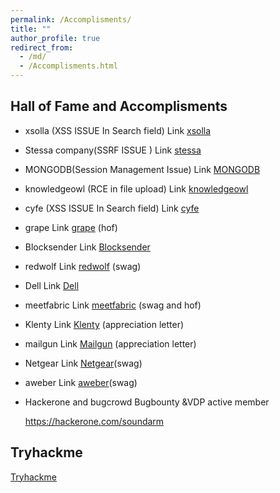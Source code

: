 ```yaml
---
permalink: /Accomplisments/
title: ""
author_profile: true
redirect_from: 
  - /md/
  - /Accomplisments.html
---
```

## Hall of Fame and Accomplisments

* xsolla (XSS ISSUE In Search field) Link [xsolla](https://help.xsolla.com/xsolla-bounty-program)

* Stessa company(SSRF ISSUE ) Link [stessa](https://www.linkedin.com/posts/soundar-m-4647b3149_achievement-bugbounty-responsibleabrdisclosure-activity-6642087970239275008-RXXB?utm_source=share&utm_medium=member_desktop)

* MONGODB(Session Management Issue) Link [MONGODB](https://www.mongodb.com/company/contact/mongodb-vulnerability-disclosure-policy)

* knowledgeowl (RCE in file upload) Link [knowledgeowl](https://www.knowledgeowl.com/vulnerability-disclosure-policy/)

* cyfe (XSS ISSUE In Search field) Link [cyfe](https://www.cyfe.com/security-research-contributors/)

* grape Link [grape](https://www.grape.io/report) (hof)

* Blocksender   Link [Blocksender](https://blocksender.io/vulnerability-disclosure-policy/)

* redwolf Link [redwolf](https://www.redwolf.in/) (swag)

* Dell Link [Dell](https://www.dell.com/support/contents/en-in/article/product-support/self-support-knowledgebase/security-antivirus/alerts-vulnerabilities/dell-vulnerability-response-policy)

* meetfabric Link [meetfabric](https://meetfabric.com/legal/security-policy) (swag and hof)

* Klenty Link [Klenty](https://www.klenty.com/responsible-disclosure) (appreciation letter)

* mailgun Link [Mailgun](https://www.mailgun.com/blog/it-and-engineering/vulnerability-management/) (appreciation letter)

* Netgear Link [Netgear](https://www.netgear.com/in/about/security/)(swag)

* aweber Link [aweber](https://www.aweber.com/responsible-disclosure.htm)(swag)

* Hackerone and bugcrowd Bugbounty &VDP active member

  https://hackerone.com/soundarm

## Tryhackme 

  [Tryhackme](https://tryhackme.com/p/Soundar.M)


